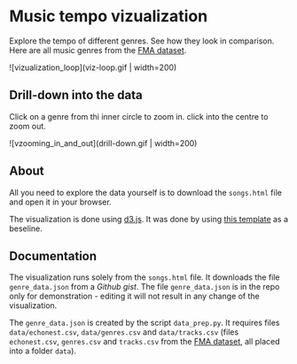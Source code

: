 # Music tempo vizualization
Explore the tempo of different genres. See how they look in comparison. Here are all music genres from the [FMA dataset](https://github.com/mdeff/fma/tree/master).

![vizualization_loop](viz-loop.gif | width=200)


## Drill-down into the data
Click on a genre from thi inner circle to zoom in. click into the centre to zoom out.

![vzooming_in_and_out](drill-down.gif | width=200)

## About
All you need to explore the data yourself is to download the `songs.html` file and open it in your browser.

The visualization is done using [d3.js](https://d3js.org/). It was done by using [this template](https://observablehq.com/@d3/zoomable-sunburst) as a beseline.


## Documentation
The visualization runs solely from the `songs.html` file. It downloads the file `genre_data.json` from a *Github gist*. The file `genre_data.json` is in the repo only for demonstration - editing it will not result in any change of the visualization.

The `genre_data.json` is created by the script `data_prep.py`. It requires files `data/echonest.csv`, `data/genres.csv` and `data/tracks.csv` (files `echonest.csv`, `genres.csv` and `tracks.csv` from the [FMA dataset](https://github.com/mdeff/fma/tree/master), all placed into a folder `data`). 
